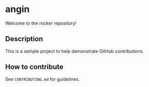 # angin

Welcome to the rocker repository!

## Description
This is a sample project to help demonstrate GitHub contributions.

## How to contribute
See `CONTRIBUTING.md` for guidelines.

